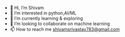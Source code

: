 - 👋 Hi, I’m Shivam
- 👀 I’m interested in python,AI/ML
- 🌱 I’m currently learning & exploring
- 💞️ I’m looking to collaborate on machine learning
- 📫 How to reach me shivamsrivastav783@gmail.com

<!---
sh523m/sh523m is a ✨ special ✨ repository because its `README.md` (this file) appears on your GitHub profile.
You can click the Preview link to take a look at your changes.
---
